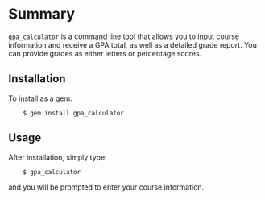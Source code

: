 # Summary

`gpa_calculator` is a command line tool that allows you to input course information and receive a GPA total, as well as a detailed grade report. You can provide grades as either letters or percentage scores.

## Installation
	
To install as a gem:

		$ gem install gpa_calculator

## Usage

After installation, simply type:

		$ gpa_calculator

and you will be prompted to enter your course information.
